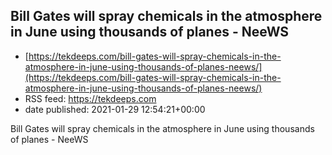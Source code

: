 ## Bill Gates will spray chemicals in the atmosphere in June using thousands of planes - NeeWS
 - [https://tekdeeps.com/bill-gates-will-spray-chemicals-in-the-atmosphere-in-june-using-thousands-of-planes-neews/](https://tekdeeps.com/bill-gates-will-spray-chemicals-in-the-atmosphere-in-june-using-thousands-of-planes-neews/)
 - RSS feed: https://tekdeeps.com
 - date published: 2021-01-29 12:54:21+00:00

Bill Gates will spray chemicals in the atmosphere in June using thousands of planes - NeeWS

